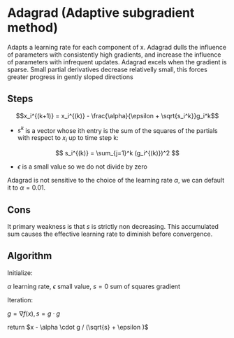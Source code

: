 # Adagrad (Adaptive subgradient method)
Adapts a learning rate for each component of x. Adagrad dulls the influence of parameters with consistently high gradients, and increase the influence of parameters with infrequent updates. Adagrad excels when the gradient is sparse. Small partial derivatives decrease relativelly small, this forces greater progress in gently sloped directions
## Steps

$$x_i^{(k+1)} = x_i^{(k)} - \frac{\alpha}{\epsilon + \sqrt{s_i^k}}g_i^k$$

*  $s^k$ is a vector whose ith entry is the sum of the squares of the partials with respect to $x_i$ up to time step k:

$$
s_i^{(k)} = \sum_{j=1}^k (g_i^{(k)})^2
$$
* $\epsilon$ is a small value so we do not divide by zero 

Adagrad is not sensitive to the choice of the learning rate $\alpha$, we can default it to $\alpha = 0.01$. 

## Cons
It primary weakness is that $s$ is strictly non decreasing. This accumulated sum causes the effective learning rate to diminish before convergence.

## Algorithm
Initialize:

$\alpha$ learning rate, $\epsilon$ small value, $s=0$ sum of squares gradient

Iteration:

$g = \nabla f(x), s = g \cdot g$

return $x - \alpha \cdot g / (\sqrt{s} + \epsilon )$